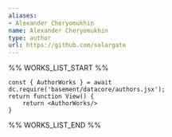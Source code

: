 ```yaml
---
aliases:
- Alexander Cheryomukhin
name: Alexander Cheryomukhin
type: author
url: https://github.com/solargate
---
```



%% WORKS_LIST_START %%

```datacorejsx
const { AuthorWorks } = await dc.require('basement/datacore/authors.jsx');
return function View() {
    return <AuthorWorks/>
}
```
%% WORKS_LIST_END %%